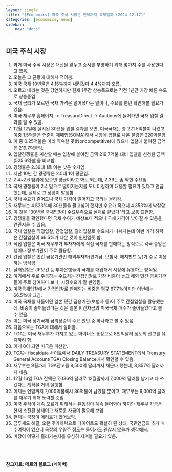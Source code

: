 ```yaml
---
layout: single
title: "[Economics] 미국 주식 시장은 언제까지 축제일까 (2024.12.17)"
categories: [economics, news]
sidebar:
    nav: "docs"
---
```


## 미국 주식 시장
1. 과거 미국 주식 시장은 대선을 앞두고 증시를 부양하기 위해 몇가지 수를 사용한다고 했음.
1. 오늘은 그 근황에 대해서 적어봄.
1. 미국 국채 10년물은 4.15%까지 내려갔다 4.4%까지 오름.
1. 오르고 내리는 것은 당연하지만 현재 1주간 상승폭으로는 직전 1년간 가장 빠른 속도로 상승중임.
1. 국채 금리가 오르면 국채 가격은 떨어졌다는 말이니, 수요를 한번 확인해볼 필요가 있음.
1. 미국 재무부 홈페이지 -> TreasuryDirect -> Auctions에 들어가면 국채 입찰 결과를 알 수 있음.
1. 12월 12일에 실시된 30년물 입찰 결과를 보면, 미국국채는 총 221.5억불이 나왔고 이중 1.5억불은 연준이 재매입(SOMA)해서 시장에 입찰로 나온 물량은 220억불임.
1. 이 중 0.25억불은 미리 약속한 곳(Noncompetitive)에 줬으니 입찰에 붙여진 금액은 219.7억불임.
1. 입찰경쟁률을 계산할 때는 입찰에 붙여진 금액 219.7억불 대비 입찰을 신청한 금액(525.6억불)을 비교함.
1. 경쟁률은 2.39대 1로 이는 낮은 숫자임.
1. 지난 10년 간 경쟁류은 2.5대 1이 평균임.
1. 2.4~2.6 범위에 있으면 평균이라고 봐도 되는데, 2.39는 좀 약한 수요임.
1. 국채 경쟁률이 2.4 밑으로 떨어지는지를 모니터링하며 대응할 필요가 있다고 언급했는데, 실제로 그 상황이 발생함.
1. 국채 수요가 줄어드니 국채 가격이 떨어지고 금리는 올라감.
1. 재무부는 4.523%에 30년물을 팔고싶어 했지만 수요가 적으니 4.353%에 낙찰함.
1. 이 것을 "30년물 국채입찰이 수요부족으로 실패로 끝났다"라고 보통 표현함.
1. 경쟁률을 확인했다면 국채 수여가 예상보다 적으니 국채 가격이 낮아질 수 있음을 연관지을 수 있음.
1. 국채 입찰은 직접입찰, 간접입찰, 달러입찰로 수요처가 나눠지는데 이번 가격 하락은 간접입찰이 66.5%가 나온 것이 원인일듯 함.
1. 직접 입찰은 미국 재무부가 투자자에게 직접 국채를 판매하는 방식으로 각국 중앙은행이나 정부기관이 주료 활용함.
1. 간접 입찰은 민간 금융기관인 해외투자자(연기금, 보험사, 헤지펀드 등)가 주로 이용하는 방식임.
1. 달러입찰은 JP모건 등 투자은행들이 국채를 매입해서 시장에 유통하는 방식임.
1. 여기에서 주로 주목하는 수요처는 간접입찰로 가장 비중이 높고 해외 민간 금융기관들이 주로 참여하다 보니, 시장수요가 잘 반영됨.
1. 미국국채입찰에서 간접입찰로 판매되는 비중은 평규 67.7%이지만 이번에는 66.5%에 그침.
1. 미국 국채를 사들이던 일본 민간 금융기관(보험사 등)이 주로 간접입찰을 활용했는데, 비중이 줄어들었다는 것은 일본 민간자금의 미국국채 매수가 줄어들었다고 볼 수 있음.
1. 이는 미국 장기국채 금리상승의 주요 원인 중 하나라고 볼 수 있음.
1. 다음으로는 TGA에 대해서 살펴봄.
1. TGA는 미국 재무부가 가지고 있는 마이너스 통장으로 8천억달러 정도의 잔고를 유지하려 함.
1. 이게 0이 되면 미국은 파산함.
1. TGA는 fiscaldata 사이트에서 DAILY TREASURY STATEMENT에서 Treasury General Account(TGA) Closing Balance에서 확인할 수 있음.
1. 재무부는 9월까지 TGA잔고를 8,500억 달러까지 채운다 했는데, 8,857억 달러까지 채움.
1. 12월 16일 TGA 잔액은 7,036억 달러로 12월말까지 7,000억 달러를 남기고 다 쓰겠다는 계획을 거의 실행함.
1. 이제는 연말까지 7,000억불에서 36억불이 남았을 뿐이고, 재무부는 8,000억 달러를 채우기 위해 노력할 것임.
1. 미국 주식이 계속 오르기 위해서는 유동성이 계속 들어와야 하지만 재무부 자금은 현재 소진된 상태이고 새로운 자금이 필요해 보임.
1. 현재는 국장이 메리트가 있어보임.
1. 금투세도 해결, 오랜 주가하락으로 다이어트도 확실히 된 상태, 국민연금의 추가 매수여력이 있으니 국장의 우량주 정도는 들어가도 괜찮지 않을까 생각해봄.
1. 미장이 어떻게 흘러가는지를 유심히 지켜볼 필요가 있음.




<br/>
<br/>

#### 참고자료: 메르의 블로그 (네이버) 